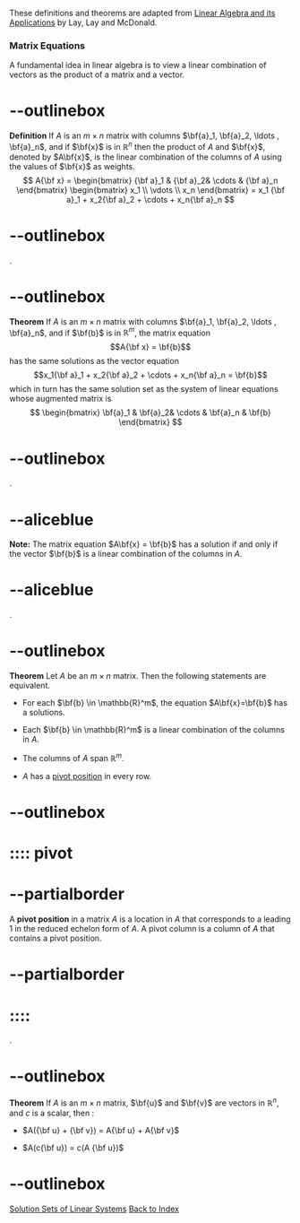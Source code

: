 These definitions and theorems are adapted from [Linear Algebra and its Applications](https://www.cartagena99.com/recursos/alumnos/temarios/210609113348-Linear%20Algebra%20and%20its%20applications.pdf) by Lay, Lay and McDonald.

### Matrix Equations

A fundamental idea in linear algebra is to view a linear combination of vectors as the product of a matrix and a vector. 

# --outlinebox
**Definition** If $A$ is an $m \times n$ matrix with columns $\bf{a}_1, \bf{a}_2, \ldots , \bf{a}_n$, and if $\bf{x}$ is in $\mathbb{R}^n$ then the product of $A$ and $\bf{x}$, denoted by $A\bf{x}$, is the linear combination of the columns of $A$ using the values of $\bf{x}$ as weights.
$$
A{\bf x} =
\begin{bmatrix}
{\bf a}_1 & {\bf a}_2&  \cdots & {\bf a}_n
\end{bmatrix} 
\begin{bmatrix}
x_1 \\
\vdots \\
x_n
\end{bmatrix} 
= x_1 {\bf a}_1 + x_2{\bf a}_2 + \cdots + x_n{\bf a}_n
$$
# --outlinebox

.

# --outlinebox
**Theorem** If $A$ is an $m \times n$ matrix with columns $\bf{a}_1, \bf{a}_2, \ldots , \bf{a}_n$, and if $\bf{b}$ is in $\mathbb{R}^m$, the matrix equation
$$A{\bf x} = \bf{b}$$
has the same solutions as the vector equation
$$x_1{\bf a}_1 + x_2{\bf a}_2 + \cdots + x_n{\bf a}_n = \bf{b}$$
which in turn has the same solution set as the system of linear equations whose augmented matrix is 
$$
\begin{bmatrix}
\bf{a}_1 & \bf{a}_2&  \cdots & \bf{a}_n & \bf{b}
\end{bmatrix} 
$$
# --outlinebox

.

# --aliceblue
**Note:** The matrix equation $A\bf{x} = \bf{b}$ has a solution if and only if the vector $\bf{b}$ is a linear combination of the columns in $A$.
# --aliceblue

.

# --outlinebox
**Theorem** Let $A$ be an $m \times n$ matrix. Then the following statements are equivalent.
 - For each $\bf{b} \in \mathbb{R}^m$, the equation $A\bf{x}=\bf{b}$ has a solutions.

 - Each $\bf{b} \in \mathbb{R}^m$ is a linear combination of the columns in $A$.

 - The columns of $A$ span $\mathbb{R}^m$.

 - $A$ has a [pivot position](::pivot/tooltip) in every row.
# --outlinebox

# :::: pivot
# --partialborder
A **pivot position** in a matrix $A$ is a location in $A$ that corresponds to a leading 1 in the reduced echelon form of $A$. A pivot column is a column of $A$ that contains a pivot position.
# --partialborder
# ::::

.

# --outlinebox
**Theorem** If $A$ is an $m \times n$ matrix, $\bf{u}$ and $\bf{v}$ are vectors in  $\mathbb{R}^n$, and $c$ is a scalar, then :
 - $A({\bf u} + {\bf v}) = A{\bf u} + A{\bf v}$

 - $A(c{\bf u}) = c(A {\bf u})$
# --outlinebox 

[Solution Sets of Linear Systems](/pages/LA4)
[Back to Index](/pages/andre)
